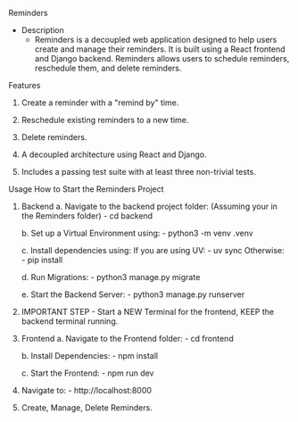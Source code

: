 Reminders
  - Description
      - Reminders is a decoupled web application designed to help users create
        and manage their reminders. It is built using a React frontend and Django backend.
        Reminders allows users to schedule reminders, reschedule them, and delete reminders.

Features
  1. Create a reminder with a "remind by" time.

  2. Reschedule existing reminders to a new time.

  3. Delete reminders.

  4. A decoupled architecture using React and Django.

  5. Includes a passing test suite with at least three non-trivial tests.

Usage
How to Start the Reminders Project

1. Backend
    a. Navigate to the backend project folder:
         (Assuming your in the Reminders folder)
         - cd backend
   
    b. Set up a Virtual Environment using:
         - python3 -m venv .venv
   
    c. Install dependencies using:
         If you are using UV:
           - uv sync
         Otherwise:
           - pip install

     d. Run Migrations:
           - python3 manage.py migrate

     e. Start the Backend Server:
           - python3 manage.py runserver

3. IMPORTANT STEP - Start a NEW Terminal for the frontend, KEEP the backend terminal running.

4. Frontend
    a. Navigate to the Frontend folder:
         - cd frontend

    b. Install Dependencies:
         - npm install

    c. Start the Frontend:
         - npm run dev

5. Navigate to:
         - http://localhost:8000

6. Create, Manage, Delete Reminders.

   
   
   

